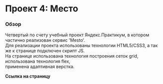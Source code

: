# Проект 4: Место

### Обзор

Четвертый по счету учебный проект Яндекс.Практикум, в котором частично реализован сервис 'Mesto'.  
Для реализации проекта использованы технологии HTML5/CSS3, а так же к странице подключен скрипт JS.  
На странице использована технология построения сеток grid, использована технология flex,  
применена адаптивная верстка.  

**Ссылка на страницу**

